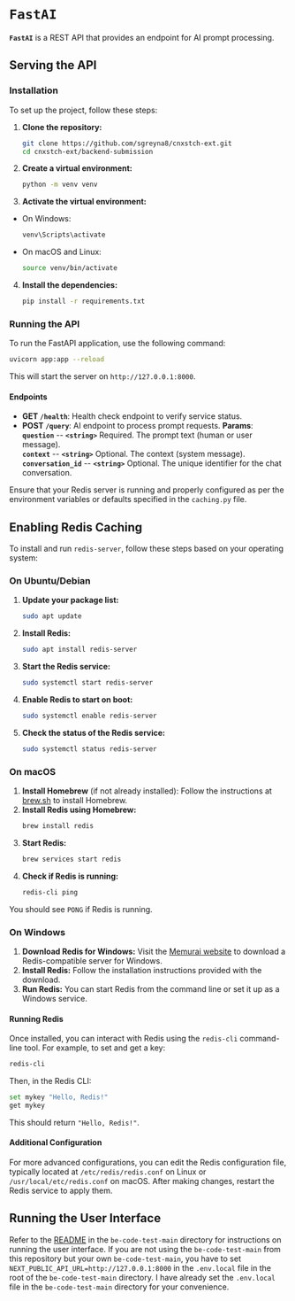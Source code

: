 # `FastAI`
**`FastAI`** is a REST API that provides an endpoint for AI prompt processing.

## Serving the API
### Installation
To set up the project, follow these steps:
1. **Clone the repository:**
    ```bash
    git clone https://github.com/sgreyna8/cnxstch-ext.git
    cd cnxstch-ext/backend-submission
    ```
2. **Create a virtual environment:**
    ```bash
    python -m venv venv
    ```
3. **Activate the virtual environment:**
- On Windows:
    ```bash
    venv\Scripts\activate
    ```
- On macOS and Linux:
    ```bash
    source venv/bin/activate
    ```
4. **Install the dependencies:**
    ```bash
    pip install -r requirements.txt
    ```

### Running the API
To run the FastAPI application, use the following command:
```bash
uvicorn app:app --reload
```

This will start the server on `http://127.0.0.1:8000`.

#### Endpoints
- **GET `/health`**: Health check endpoint to verify service status.
- **POST `/query`**: AI endpoint to process prompt requests.
    **Params**: <br>
        **`question`** -- **`<string>`** Required. The prompt text (human or user message).<br>
        **`context`** -- **`<string>`** Optional. The context (system message).<br>
        **`conversation_id`** -- **`<string>`** Optional. The unique identifier for the chat conversation.

Ensure that your Redis server is running and properly configured as per the environment variables or defaults specified in the `caching.py` file.

## Enabling Redis Caching
To install and run `redis-server`, follow these steps based on your operating system:

### On Ubuntu/Debian
1. **Update your package list:**
    ```bash
    sudo apt update
    ```
2. **Install Redis:**
    ```bash
    sudo apt install redis-server
    ```
3. **Start the Redis service:**
    ```bash
    sudo systemctl start redis-server
    ```
4. **Enable Redis to start on boot:**
    ```bash
    sudo systemctl enable redis-server
    ```
5. **Check the status of the Redis service:**
    ```bash
    sudo systemctl status redis-server
    ```

### On macOS
1. **Install Homebrew** (if not already installed):
    Follow the instructions at [brew.sh](https://brew.sh/) to install Homebrew.
2. **Install Redis using Homebrew:**
    ```bash
    brew install redis
    ```
3. **Start Redis:**
    ```bash
    brew services start redis
    ```
4. **Check if Redis is running:**
    ```bash
    redis-cli ping
    ```
You should see `PONG` if Redis is running.

### On Windows
1. **Download Redis for Windows:**
    Visit the [Memurai website](https://www.memurai.com/download) to download a Redis-compatible server for Windows.
2. **Install Redis:**
    Follow the installation instructions provided with the download.
3. **Run Redis:**
    You can start Redis from the command line or set it up as a Windows service.
#### Running Redis
Once installed, you can interact with Redis using the `redis-cli` command-line tool. For example, to set and get a key:
```bash
redis-cli
```
Then, in the Redis CLI:
```bash
set mykey "Hello, Redis!"
get mykey
```
This should return `"Hello, Redis!"`.

#### Additional Configuration
For more advanced configurations, you can edit the Redis configuration file, typically located at `/etc/redis/redis.conf` on Linux or `/usr/local/etc/redis.conf` on macOS. After making changes, restart the Redis service to apply them.

## Running the User Interface
Refer to the [README](../be-code-test-main/README.md) in the `be-code-test-main` directory for instructions on running the user interface. If you are not using the `be-code-test-main` from this repository but your own `be-code-test-main`, you have to set `NEXT_PUBLIC_API_URL=http://127.0.0.1:8000` in the `.env.local` file in the root of the `be-code-test-main` directory. I have already set the `.env.local` file in the `be-code-test-main` directory for your convenience.
